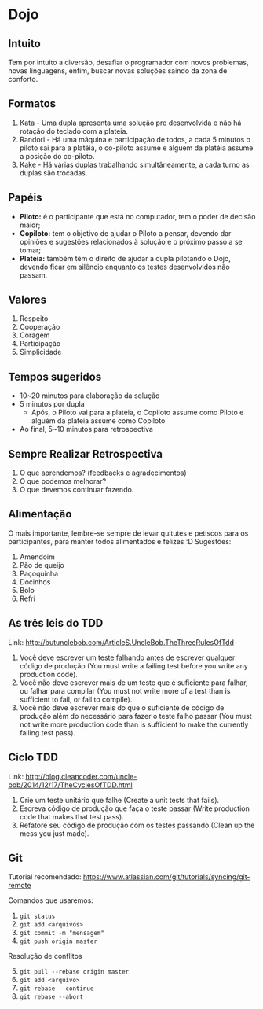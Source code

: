 # Dojo

## Intuito
 Tem por intuito a diversão, desafiar o programador com novos problemas, novas linguagens, enfim, buscar novas soluções saindo da zona de conforto.

## Formatos
 1. Kata - Uma dupla apresenta uma solução pre desenvolvida e não há rotação do teclado com a plateia.
 2. Randori - Há uma máquina e participação de todos, a cada 5 minutos o piloto sai para a platéia, o co-piloto assume e alguem da platéia assume a posição do co-piloto.
 3. Kake - Há várias duplas trabalhando simultâneamente, a cada turno as duplas são trocadas.

## Papéis
- **Piloto:** é o participante que está no computador, tem o poder de decisão maior;
- **Copiloto:** tem o objetivo de ajudar o Piloto a pensar, devendo dar opiniões e sugestões relacionados à solução e o próximo passo a se tomar;
- **Plateia:** também têm o direito de ajudar a dupla pilotando o Dojo, devendo ficar em silêncio enquanto os testes desenvolvidos não passam.

## Valores
 1. Respeito
 2. Cooperação
 3. Coragem
 4. Participação
 5. Simplicidade

## Tempos sugeridos
- 10~20 minutos para elaboração da solução
- 5 minutos por dupla
  - Após, o Piloto vai para a plateia, o Copiloto assume como Piloto e alguém da plateia assume como Copiloto
- Ao final, 5~10 minutos para retrospectiva

## Sempre Realizar Retrospectiva
 1. O que aprendemos? (feedbacks e agradecimentos)
 2. O que podemos melhorar?
 3. O que devemos continuar fazendo.

## Alimentação
 O mais importante, lembre-se sempre de levar quitutes e petiscos para os participantes, para manter todos alimentados e felizes :D
 Sugestões:
 1. Amendoim
 2. Pão de queijo
 3. Paçoquinha
 4. Docinhos
 5. Bolo
 6. Refri

## As três leis do TDD

Link: http://butunclebob.com/ArticleS.UncleBob.TheThreeRulesOfTdd

1. Você deve escrever um teste falhando antes de escrever qualquer código de produção (You must write a failing test before you write any production code).
2. Você não deve escrever mais de um teste que é suficiente para falhar, ou falhar para compilar (You must not write more of a test than is sufficient to fail, or fail to compile).
3. Você não deve escrever mais do que o suficiente de código de produção além do necessário para fazer o teste falho passar (You must not write more production code than is sufficient to make the currently failing test pass).

## Ciclo TDD

Link: http://blog.cleancoder.com/uncle-bob/2014/12/17/TheCyclesOfTDD.html

1. Crie um teste unitário que falhe (Create a unit tests that fails).
2. Escreva código de produção que faça o teste passar (Write production code that makes that test pass).
3. Refatore seu código de produção com os testes passando (Clean up the mess you just made).

## Git

Tutorial recomendado: https://www.atlassian.com/git/tutorials/syncing/git-remote

Comandos que usaremos:

1. `git status`
2. `git add <arquivos>`
3. `git commit -m "mensagem"`
4. `git push origin master`

Resolução de conflitos

5. `git pull --rebase origin master`
6. `git add <arquivo>`
7. `git rebase --continue`
8. `git rebase --abort`


